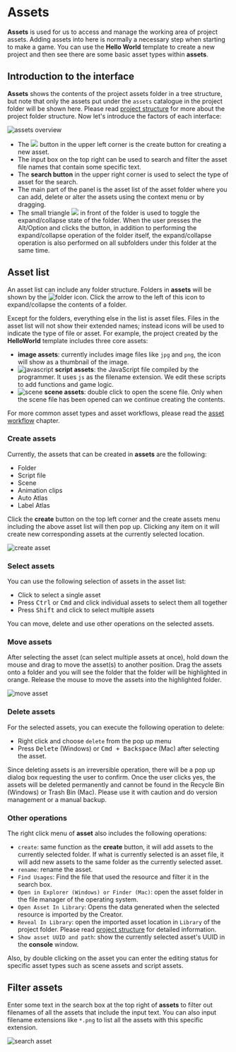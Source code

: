 # Assets

**Assets** is used for us to access and manage the working area of project assets. Adding assets into here is normally a necessary step when starting to make a game. You can use the **Hello World** template to create a new project and then see there are some basic asset types within **assets**.

## Introduction to the interface

**Assets** shows the contents of the project assets folder in a tree structure, but note that only the assets put under the `assets` catalogue in the project folder will be shown here. Please read [project structure](../../project-structure.md) for more about the project folder structure. Now let's introduce the factors of each interface:

![assets overview](assets/overview.png)

- The ![](assets/add.png) button in the upper left corner is the create button for creating a new asset.
- The input box on the top right can be used to search and filter the asset file names that contain some specific text.
- The **search button** in the upper right corner is used to select the type of asset for the search.
- The main part of the panel is the asset list of the asset folder where you can add, delete or alter the assets using the context menu or by dragging.
- The small triangle ![](assets/button.png) in front of the folder is used to toggle the expand/collapse state of the folder. When the user presses the Alt/Option and clicks the button, in addition to performing the expand/collapse operation of the folder itself, the expand/collapse operation is also performed on all subfolders under this folder at the same time.

## Asset list

An asset list can include any folder structure. Folders in **assets** will be shown by the ![folder](assets/folder.png) icon. Click the arrow to the left of this icon to expand/collapse the contents of a folder.

Except for the folders, everything else in the list is asset files. Files in the asset list will not show their extended names; instead icons will be used to indicate the type of file or asset. For example, the project created by the **HelloWorld** template includes three core assets:

- **image assets**: currently includes image files like `jpg` and `png`, the icon will show as a thumbnail of the image.
- ![javascript](assets/javascript.png) **script assets**: the JavaScript file compiled by the programmer. It uses `js` as the filename extension. We edit these scripts to add functions and game logic.
- ![scene](../../../asset-workflow/index/scene.png) **scene assets**: double click to open the scene file. Only when the scene file has been opened can we continue creating the contents.

For more common asset types and asset workflows, please read the [asset workflow](../../../asset-workflow/index.md) chapter.

### Create assets

Currently, the assets that can be created in **assets** are the following:

- Folder
- Script file
- Scene
- Animation clips
- Auto Atlas
- Label Atlas

Click the **create** button on the top left corner and the create assets menu including the above asset list will then pop up. Clicking any item on it will create new corresponding assets at the currently selected location.

![create asset](assets/create_scene.png)

### Select assets

You can use the following selection of assets in the asset list:

- Click to select a single asset
- Press <kbd>Ctrl</kbd> or <kbd>Cmd</kbd> and click individual assets to select them all together
- Press <kbd>Shift</kbd> and click to select multiple assets

You can move, delete and use other operations on the selected assets.

### Move assets

After selecting the asset (can select multiple assets at once), hold down the mouse and drag to move the asset(s) to another position. Drag the assets onto a folder and you will see the folder that the folder will be highlighted in orange. Release the mouse to move the assets into the highlighted folder.

![move asset](assets/move_asset.png)

### Delete assets

For the selected assets, you can execute the following operation to delete:

- Right click and choose `delete` from the pop up menu
- Press <kbd>Delete</kbd> (Windows) or <kbd>Cmd + Backspace</kbd> (Mac) after selecting the asset.

Since deleting assets is an irreversible operation, there will be a pop up dialog box requesting the user to confirm. Once the user clicks yes, the assets will be deleted permanently and cannot be found in the Recycle Bin (Windows) or Trash Bin (Mac). Please use it with caution and do version management or a manual backup.

### Other operations

The right click menu of **asset** also includes the following operations:

- `create`: same function as the **create** button, it will add assets to the currently selected folder. If what is currently selected is an asset file, it will add new assets to the same folder as the currently selected asset.
- `rename`: rename the asset.
- `Find Usages`: Find the file that used the resource and filter it in the search box.
- `Open in Explorer (Windows) or Finder (Mac)`: open the asset folder in the file manager of the operating system.
- `Open Asset In Library`: Opens the data generated when the selected resource is imported by the Creator.
- `Reveal In Library`: open the imported asset location in `Library` of the project folder. Please read [project structure](../../project-structure.md) for detailed information.
- `Show asset UUID and path`: show the currently selected asset's UUID in the **console** window.

Also, by double clicking on the asset you can enter the editing status for specific asset types such as scene assets and script assets.

## Filter assets

Enter some text in the search box at the top right of **assets** to filter out filenames of all the assets that include the input text. You can also input filename extensions like `*.png` to list all the assets with this specific extension.

![search asset](assets/search_asset.png)
